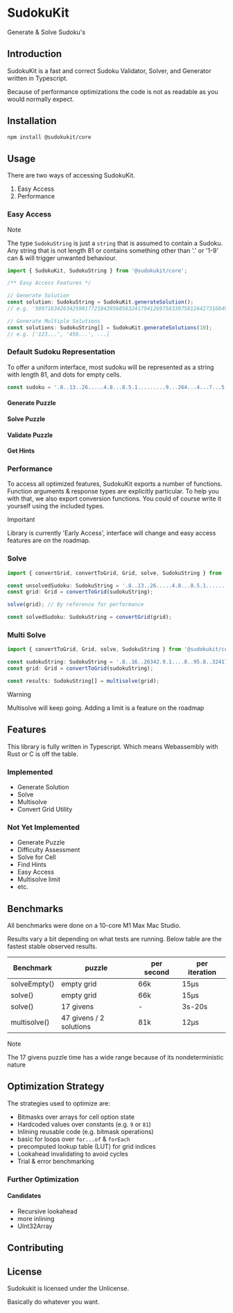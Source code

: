 # SudokuKit
Generate & Solve Sudoku's

## Introduction
SudokuKit is a fast and correct Sudoku Validator, Solver, and Generator written in Typescript.

Because of performance optimizations the code is not as readable as you would normally expect.

## Installation

```bash
npm install @sudokukit/core
```

## Usage

There are two ways of accessing SudokuKit.
1. Easy Access
2. Performance


### Easy Access

> [!NOTE]
> The type `SudokuString` is just a `string` that is assumed to contain a Sudoku.
> Any string that is not length 81 or contains something other than '.' or '1-9' can & will trigger unwanted behaviour.

```ts
import { SudokuKit, SudokuString } from '@sudokukit/core';

/** Easy Access Features */

// Generate Solution
const solution: SudokuString = SudokuKit.generateSolution();
// e.g. '589716342634259817721843956856324179412697583397581264273168495968435721145972638'

// Generate Multiple Solutions
const solutions: SudokuString[] = SudokuKit.generateSolutions(10);
// e.g. ['123...', '456...', ...]
```


### Default Sudoku Representation
To offer a uniform interface, most sudoku will be represented as a string with length 81, and dots for empty cells. 
```ts // Example Sudoku
const sudoku = '.8..13..26.....4.8...8.5.1.........9...264...4...7...5.21...9.4.....1.5.3....7...';
```


#### Generate Puzzle
#### Solve Puzzle
#### Validate Puzzle
#### Get Hints


### Performance
To access all optimized features, SudokuKit exports a number of functions. 
Function arguments & response types are explicitly particular. 
To help you with that, we also export conversion functions. 
You could of course write it yourself using the included types. 



> [!IMPORTANT]
> Library is currently 'Early Access', interface will change and easy access features are on the roadmap.

### Solve

```ts
import { convertGrid, convertToGrid, Grid, solve, SudokuString } from '@sudokukit/core';

const unsolvedSudoku: SudokuString = '.8..13..26.....4.8...8.5.1.........9...264...4...7...5.21...9.4.....1.5.3....7...';
const grid: Grid = convertToGrid(sudokuString);

solve(grid); // By reference for performance

const solvedSudoku: SudokuString = convertGrid(grid);
```

### Multi Solve

```ts
import { convertToGrid, Grid, solve, SudokuString } from '@sudokukit/core';

const sudokuString: SudokuString = '.8..16..26342.9.1....8..95.8..32417.4.2.9.5833975812.4....6849596..3....1..972.38';
const grid: Grid = convertToGrid(sudokuString);

const results: SudokuString[] = multisolve(grid);
```

> [!WARNING]
> Multisolve will keep going. Adding a limit is a feature on the roadmap

## Features
This library is fully written in Typescript. Which means Webassembly with Rust or C is off the table.

### Implemented
- Generate Solution
- Solve
- Multisolve
- Convert Grid Utility

### Not Yet Implemented
- Generate Puzzle
- Difficulty Assessment
- Solve for Cell
- Find Hints
- Easy Access
- Multisolve limit
- etc.

## Benchmarks
All benchmarks were done on a 10-core M1 Max Mac Studio.

Results vary a bit depending on what tests are running. Below table are the fastest stable observed results.

| Benchmark    | puzzle                  | per second | per iteration |
|--------------|-------------------------|------------|---------------|
| solveEmpty() | empty grid              | 66k        | 15µs          |
| solve()      | empty grid              | 66k        | 15µs          |
| solve()      | 17 givens               | -          | 3s-20s        |
| multisolve() | 47 givens / 2 solutions | 81k        | 12µs          |

> [!NOTE]
> The 17 givens puzzle time has a wide range because of its nondeterministic nature 

## Optimization Strategy
The strategies used to optimize are:
- Bitmasks over arrays for cell option state
- Hardcoded values over constants (e.g. `9` or `81`)
- Inlining reusable code (e.g. bitmask operations)
- basic for loops over `for...of` & `forEach`
- precomputed lookup table (LUT) for grid indices
- Lookahead invalidating to avoid cycles
- Trial & error benchmarking

### Further Optimization
#### Candidates
- Recursive lookahead
- more inlining
- UInt32Array

## Contributing

## License

Sudokukit is licensed under the Unlicense.

Basically do whatever you want.
